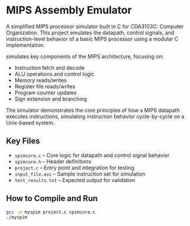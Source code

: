# MIPS Assembly Emulator 

A simplified MIPS processor simulator built in C for CDA3103C: Computer Organization.  This project emulates the datapath, control signals, and instruction-level behavior of a basic MIPS processor using a modular C implementation.

simulates key components of the MIPS architecture, focusing on:
- Instruction fetch and decode
- ALU operations and control logic
- Memory reads/writes
- Register file reads/writes
- Program counter updates
- Sign extension and branching

The simulator demonstrates the core principles of how a MIPS datapath executes instructions, simulating instruction behavior cycle-by-cycle on a Unix-based system.

## Key Files

- `spimcore.c` – Core logic for datapath and control signal behavior
- `spimcore.h` – Header definitions
- `project.c` – Entry point and integration for testing
- `input_file.asc` – Sample instruction set for simulation
- `test_results.txt` – Expected output for validation

## How to Compile and Run

```bash
gcc -o myspim project.c spimcore.c
./myspim
